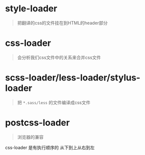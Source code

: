 # style-loader
> 把翻译的css的文件挂在到HTML的header部分

# css-loader
> 会分析我们css文件中的关系来合并css文件

# scss-loader/less-loader/stylus-loader
> 把 `*.sass/less` 的文件编译成css文件

# postcss-loader
> 浏览器的兼容

css-loader 是有执行顺序的 从下到上从右到左